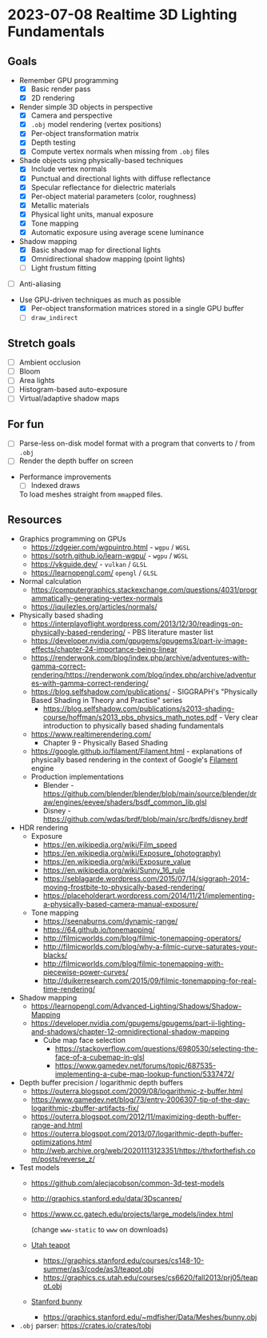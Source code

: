 # 2023-07-08 Realtime 3D Lighting Fundamentals

## Goals

* Remember GPU programming
  * [x] Basic render pass
  * [x] 2D rendering
* Render simple 3D objects in perspective
  * [x] Camera and perspective
  * [x] `.obj` model rendering (vertex positions)
  * [x] Per-object transformation matrix
  * [x] Depth testing
  * [x] Compute vertex normals when missing from `.obj` files
* Shade objects using physically-based techniques
  * [x] Include vertex normals
  * [x] Punctual and directional lights with diffuse reflectance
  * [x] Specular reflectance for dielectric materials
  * [x] Per-object material parameters (color, roughness)
  * [x] Metallic materials
  * [x] Physical light units, manual exposure
  * [x] Tone mapping
  * [x] Automatic exposure using average scene luminance
* Shadow mapping
  * [x] Basic shadow map for directional lights
  * [x] Omnidirectional shadow mapping (point lights)
  * [ ] Light frustum fitting
* [ ] Anti-aliasing
* Use GPU-driven techniques as much as possible
  * [x] Per-object transformation matrices stored in a single GPU buffer
  * [ ] `draw_indirect`

## Stretch goals

* [ ] Ambient occlusion
* [ ] Bloom
* [ ] Area lights
* [ ] Histogram-based auto-exposure
* [ ] Virtual/adaptive shadow maps

## For fun

* [ ] Parse-less on-disk model format with a program that converts to / from `.obj`
* [ ] Render the depth buffer on screen
* Performance improvements
  * [ ] Indexed draws

  To load meshes straight from `mmap`ped files.

## Resources

* Graphics programming on GPUs
  * <https://zdgeier.com/wgpuintro.html> - `wgpu` / `WGSL`
  * <https://sotrh.github.io/learn-wgpu/> - `wgpu` / `WGSL`
  * <https://vkguide.dev/> - `vulkan` / `GLSL`
  * <https://learnopengl.com/> `opengl` / `GLSL`
* Normal calculation
  * <https://computergraphics.stackexchange.com/questions/4031/programmatically-generating-vertex-normals>
  * <https://iquilezles.org/articles/normals/>
* Physically based shading
  * <https://interplayoflight.wordpress.com/2013/12/30/readings-on-physically-based-rendering/> -
    PBS literature master list 
  * <https://developer.nvidia.com/gpugems/gpugems3/part-iv-image-effects/chapter-24-importance-being-linear>
  * <https://renderwonk.com/blog/index.php/archive/adventures-with-gamma-correct-rendering/https://renderwonk.com/blog/index.php/archive/adventures-with-gamma-correct-rendering/>
  * <https://blog.selfshadow.com/publications/> - SIGGRAPH's "Physically Based Shading in Theory and
    Practise" series
    * <https://blog.selfshadow.com/publications/s2013-shading-course/hoffman/s2013_pbs_physics_math_notes.pdf> -
      Very clear introduction to physically based shading fundamentals
  * <https://www.realtimerendering.com/>
    * Chapter 9 - Physically Based Shading
  * <https://google.github.io/filament/Filament.html> - explanations of physically based rendering
    in the context of Google's [Filament](https://google.github.io/filament/) engine
  * Production implementations
    * Blender - <https://github.com/blender/blender/blob/main/source/blender/draw/engines/eevee/shaders/bsdf_common_lib.glsl>
    * Disney - <https://github.com/wdas/brdf/blob/main/src/brdfs/disney.brdf>
* HDR rendering
  * Exposure
    * <https://en.wikipedia.org/wiki/Film_speed>
    * <https://en.wikipedia.org/wiki/Exposure_(photography)>
    * <https://en.wikipedia.org/wiki/Exposure_value>
    * <https://en.wikipedia.org/wiki/Sunny_16_rule>
    * <https://seblagarde.wordpress.com/2015/07/14/siggraph-2014-moving-frostbite-to-physically-based-rendering/>
    * <https://placeholderart.wordpress.com/2014/11/21/implementing-a-physically-based-camera-manual-exposure/>
  * Tone mapping
    * <https://seenaburns.com/dynamic-range/>
    * <https://64.github.io/tonemapping/>
    * <http://filmicworlds.com/blog/filmic-tonemapping-operators/>
    * <http://filmicworlds.com/blog/why-a-filmic-curve-saturates-your-blacks/>
    * <http://filmicworlds.com/blog/filmic-tonemapping-with-piecewise-power-curves/>
    * <http://duikerresearch.com/2015/09/filmic-tonemapping-for-real-time-rendering/>
* Shadow mapping
  * <https://learnopengl.com/Advanced-Lighting/Shadows/Shadow-Mapping>
  * <https://developer.nvidia.com/gpugems/gpugems/part-ii-lighting-and-shadows/chapter-12-omnidirectional-shadow-mapping>
    * Cube map face selection
      * <https://stackoverflow.com/questions/6980530/selecting-the-face-of-a-cubemap-in-glsl>
      * <https://www.gamedev.net/forums/topic/687535-implementing-a-cube-map-lookup-function/5337472/>
* Depth buffer precision / logarithmic depth buffers
  * <https://outerra.blogspot.com/2009/08/logarithmic-z-buffer.html>
  * <https://www.gamedev.net/blog/73/entry-2006307-tip-of-the-day-logarithmic-zbuffer-artifacts-fix/>
  * <https://outerra.blogspot.com/2012/11/maximizing-depth-buffer-range-and.html>
  * <https://outerra.blogspot.com/2013/07/logarithmic-depth-buffer-optimizations.html>
  * <http://web.archive.org/web/20201113123351/https://thxforthefish.com/posts/reverse_z/>
* Test models
  * <https://github.com/alecjacobson/common-3d-test-models>
  * <http://graphics.stanford.edu/data/3Dscanrep/>
  * <https://www.cc.gatech.edu/projects/large_models/index.html>

    (change `www-static` to `www` on downloads)
  * [Utah teapot](https://en.wikipedia.org/wiki/Utah_teapot)
    * <https://graphics.stanford.edu/courses/cs148-10-summer/as3/code/as3/teapot.obj>
    * <https://graphics.cs.utah.edu/courses/cs6620/fall2013/prj05/teapot.obj>
  * [Stanford bunny](https://en.wikipedia.org/wiki/Stanford_bunny)
    * <https://graphics.stanford.edu/~mdfisher/Data/Meshes/bunny.obj>
* `.obj` parser: <https://crates.io/crates/tobj>